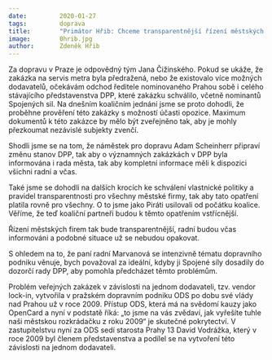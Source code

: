 ```yaml
---
date:         2020-01-27
tags:         doprava
title:        "Primátor Hřib: Chceme transparentnější řízení městských firem"
image: 	      0hrib.jpg
author:       Zdeněk Hřib
---
```


Za dopravu v Praze je odpovědný tým Jana Čižinského. Pokud se ukáže, že zakázka na servis metra byla předražená, nebo že existovalo více možných dodavatelů, očekávám odchod ředitele nominovaného Prahou sobě i celého stávajícího představenstva DPP, které zakázku schválilo, včetně nominantů Spojených sil. Na dnešním koaličním jednání jsme se proto dohodli, že proběhne prověření této zakázky s možností účasti opozice. Maximum dokumentů k této zakázce by mělo být zveřejněno tak, aby je mohly přezkoumat nezávislé subjekty zvenčí.

Shodli jsme se na tom, že náměstek pro dopravu Adam Scheinherr připraví změnu stanov DPP, tak aby o významných zakázkách v DPP byla informována i rada města, tak aby kompletní informace měli k dispozici všichni radní a včas.

Také jsme se dohodli na dalších krocích ke schválení vlastnické politiky a pravidel transparentnosti pro všechny městské firmy, tak aby tato opatření platila rovně pro všechny. O to jsme jako Piráti usilovali od počátku koalice. Věříme, že teď koaliční partneři budou k těmto opatřením vstřícnější.

Řízení městských firem tak bude transparentnější, radní budou včas informováni a podobné situace už se nebudou opakovat.

S ohledem na to, že paní radní Marvanová se intenzivně tématu dopravního podniku věnuje, bych považoval za ideální, kdyby ji Spojené síly dosadily do dozorčí rady DPP, aby pomohla předcházet těmto problémům.

Problém veřejných zakázek v závislosti na jednom dodavateli, tzv. vendor lock-in, vytvořila v pražském dopravním podniku ODS po dobu své vlády nad Prahou už v roce 2009. Přístup ODS, která má na svědomí kauzy jako OpenCard a nyní v podstatě říká: „to jsme na vás zvědaví, jak vyřešíte tuhle naši městskou rozkrádačku z roku 2009“ je skutečné pokrytectví. V zastupitelstvu nyní za ODS sedí starosta Prahy 13 David Vodrážka, který v roce 2009 byl členem představenstva a podílel se na vytvoření této závislosti na jednom dodavateli.


